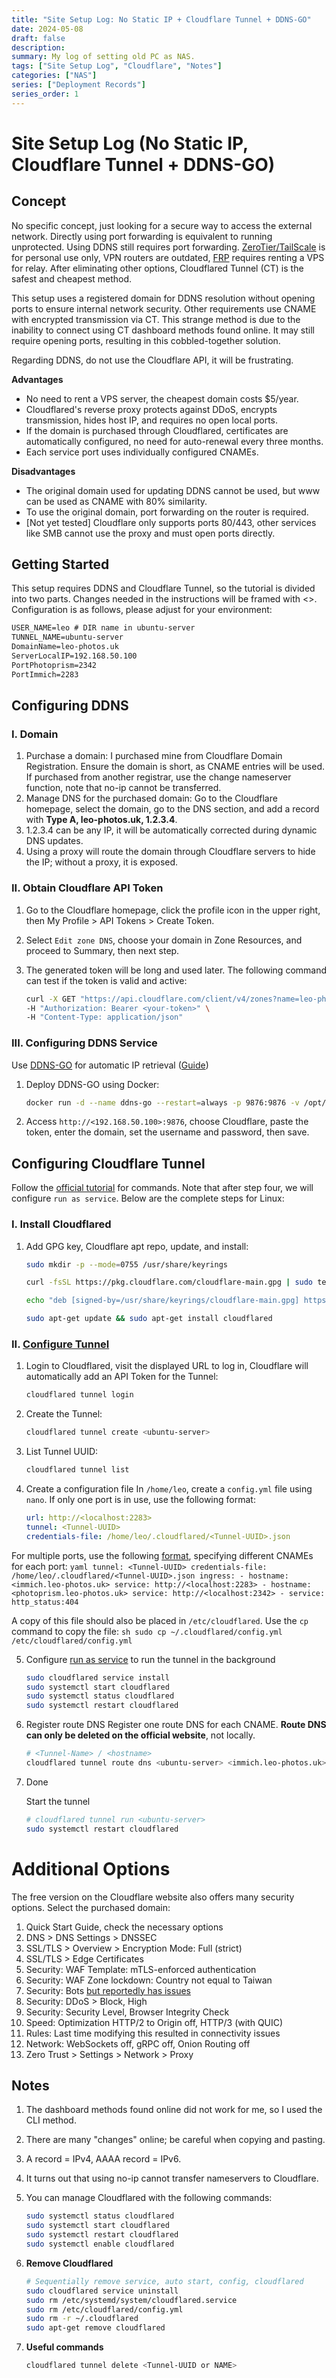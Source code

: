 ```yaml
---
title: "Site Setup Log: No Static IP + Cloudflare Tunnel + DDNS-GO"
date: 2024-05-08
draft: false
description: 
summary: My log of setting old PC as NAS.
tags: ["Site Setup Log", "Cloudflare", "Notes"]
categories: ["NAS"]
series: ["Deployment Records"]
series_order: 1
---
```


# Site Setup Log (No Static IP, Cloudflare Tunnel + DDNS-GO)

## Concept

No specific concept, just looking for a secure way to access the external network. Directly using port forwarding is equivalent to running unprotected. Using DDNS still requires port forwarding. [ZeroTier/TailScale](https://www.youtube.com/watch?v=_Qrd7oJMp6w) is for personal use only, VPN routers are outdated, [FRP](https://www.youtube.com/watch?v=ZfeZNbqIWTo) requires renting a VPS for relay. After eliminating other options, Cloudflared Tunnel (CT) is the safest and cheapest method.

This setup uses a registered domain for DDNS resolution without opening ports to ensure internal network security. Other requirements use CNAME with encrypted transmission via CT. This strange method is due to the inability to connect using CT dashboard methods found online. It may still require opening ports, resulting in this cobbled-together solution.

Regarding DDNS, do not use the Cloudflare API, it will be frustrating.

**Advantages**

- No need to rent a VPS server, the cheapest domain costs $5/year.
- Cloudflared's reverse proxy protects against DDoS, encrypts transmission, hides host IP, and requires no open local ports.
- If the domain is purchased through Cloudflared, certificates are automatically configured, no need for auto-renewal every three months.
- Each service port uses individually configured CNAMEs.

**Disadvantages**

- The original domain used for updating DDNS cannot be used, but www can be used as CNAME with 80% similarity.
- To use the original domain, port forwarding on the router is required.
- [Not yet tested] Cloudflare only supports ports 80/443, other services like SMB cannot use the proxy and must open ports directly.

## Getting Started

This setup requires DDNS and Cloudflare Tunnel, so the tutorial is divided into two parts. Changes needed in the instructions will be framed with <>. Configuration is as follows, please adjust for your environment:

```txt
USER_NAME=leo # DIR name in ubuntu-server
TUNNEL_NAME=ubuntu-server
DomainName=leo-photos.uk
ServerLocalIP=192.168.50.100
PortPhotoprism=2342
PortImmich=2283
```

## Configuring DDNS

### I. Domain

1. Purchase a domain: I purchased mine from Cloudflare Domain Registration. Ensure the domain is short, as CNAME entries will be used. If purchased from another registrar, use the change nameserver function, note that no-ip cannot be transferred.
2. Manage DNS for the purchased domain: Go to the Cloudflare homepage, select the domain, go to the DNS section, and add a record with **Type A, leo-photos.uk, 1.2.3.4**.
3. 1.2.3.4 can be any IP, it will be automatically corrected during dynamic DNS updates.
4. Using a proxy will route the domain through Cloudflare servers to hide the IP; without a proxy, it is exposed.

### II. Obtain Cloudflare API Token

1. Go to the Cloudflare homepage, click the profile icon in the upper right, then My Profile > API Tokens > Create Token.
2. Select `Edit zone DNS`, choose your domain in Zone Resources, and proceed to Summary, then next step.
3. The generated token will be long and used later. The following command can test if the token is valid and active:

    ```sh
    curl -X GET "https://api.cloudflare.com/client/v4/zones?name=leo-photos.uk" \
    -H "Authorization: Bearer <your-token>" \
    -H "Content-Type: application/json"
    ```

### III. Configuring DDNS Service

Use [DDNS-GO](https://github.com/jeessy2/ddns-go) for automatic IP retrieval ([Guide](https://zhuanlan.zhihu.com/p/670026839))

1. Deploy DDNS-GO using Docker:

    ```sh
    docker run -d --name ddns-go --restart=always -p 9876:9876 -v /opt/ddns-go:/root jeessy/ddns-go
    ```

2. Access `http://<192.168.50.100>:9876`, choose Cloudflare, paste the token, enter the domain, set the username and password, then save.

## Configuring Cloudflare Tunnel

Follow the [official tutorial](https://developers.cloudflare.com/cloudflare-one/connections/connect-networks/get-started/create-local-tunnel/#5-start-routing-traffic) for commands. Note that after step four, we will configure `run as service`. Below are the complete steps for Linux:

### I. Install Cloudflared

1. Add GPG key, Cloudflare apt repo, update, and install:

    ```sh
    sudo mkdir -p --mode=0755 /usr/share/keyrings

    curl -fsSL https://pkg.cloudflare.com/cloudflare-main.gpg | sudo tee /usr/share/keyrings/cloudflare-main.gpg >/dev/null

    echo "deb [signed-by=/usr/share/keyrings/cloudflare-main.gpg] https://pkg.cloudflare.com/cloudflared $(lsb_release -cs) main" | sudo tee /etc/apt/sources.list.d/cloudflared.list

    sudo apt-get update && sudo apt-get install cloudflared
    ```

### II. [Configure Tunnel](https://developers.cloudflare.com/cloudflare-one/connections/connect-networks/get-started/create-local-tunnel)

1. Login to Cloudflared, visit the displayed URL to log in, Cloudflare will automatically add an API Token for the Tunnel:

    ```sh
    cloudflared tunnel login
    ```

2. Create the Tunnel:

    ```sh
    cloudflared tunnel create <ubuntu-server>
    ```

3. List Tunnel UUID:

    ```sh
    cloudflared tunnel list
    ```

4. Create a configuration file
In `/home/leo`, create a `config.yml` file using `nano`. If only one port is in use, use the following format:

    ```yaml
    url: http://<localhost:2283>
    tunnel: <Tunnel-UUID>
    credentials-file: /home/leo/.cloudflared/<Tunnel-UUID>.json
    ```

For multiple ports, use the following [format](https://developers.cloudflare.com/cloudflare-one/connections/connect-networks/configure-tunnels/local-management/configuration-file/), specifying different CNAMEs for each port:
    ```yaml
    tunnel: <Tunnel-UUID>
    credentials-file: /home/leo/.cloudflared/<Tunnel-UUID>.json
    ingress:
      - hostname: <immich.leo-photos.uk>
        service: http://<localhost:2283>
      - hostname: <photoprism.leo-photos.uk>
        service: http://<localhost:2342>
      - service: http_status:404
    ```

A copy of this file should also be placed in `/etc/cloudflared`. Use the `cp` command to copy the file:
    ```sh
    sudo cp ~/.cloudflared/config.yml /etc/cloudflared/config.yml
    ```

5. Configure [run as service](https://developers.cloudflare.com/cloudflare-one/connections/connect-networks/configure-tunnels/local-management/as-a-service/linux/) to run the tunnel in the background

    ```sh
    sudo cloudflared service install
    sudo systemctl start cloudflared
    sudo systemctl status cloudflared
    sudo systemctl restart cloudflared
    ```

6. Register route DNS
    Register one route DNS for each CNAME. **Route DNS can only be deleted on the official website**, not locally.

    ```sh
    # <Tunnel-Name> / <hostname>
    cloudflared tunnel route dns <ubuntu-server> <immich.leo-photos.uk>
    ```

7. Done

    Start the tunnel

    ```sh
    # cloudflared tunnel run <ubuntu-server>
    sudo systemctl restart cloudflared
    ```

# Additional Options

The free version on the Cloudflare website also offers many security options. Select the purchased domain:

1. Quick Start Guide, check the necessary options
2. DNS > DNS Settings > DNSSEC
3. SSL/TLS > Overview > Encryption Mode: Full (strict)
4. SSL/TLS > Edge Certificates
5. Security: WAF Template: mTLS-enforced authentication
6. Security: WAF Zone lockdown: Country not equal to Taiwan
7. Security: Bots [but reportedly has issues](https://www.cnblogs.com/louqianzhu/p/17446080.html)
8. Security: DDoS > Block, High
9. Security: Security Level, Browser Integrity Check
10. Speed: Optimization HTTP/2 to Origin off, HTTP/3 (with QUIC)
11. Rules: Last time modifying this resulted in connectivity issues
12. Network: WebSockets off, gRPC off, Onion Routing off
13. Zero Trust > Settings > Network > Proxy

## Notes

1. The dashboard methods found online did not work for me, so I used the CLI method.
2. There are many "changes" online; be careful when copying and pasting.
3. A record = IPv4, AAAA record = IPv6.
4. It turns out that using no-ip cannot transfer nameservers to Cloudflare.
5. You can manage Cloudflared with the following commands:

    ```sh
    sudo systemctl status cloudflared
    sudo systemctl start cloudflared
    sudo systemctl restart cloudflared
    sudo systemctl enable cloudflared
    ```

6. **Remove Cloudflared**

    ```sh
    # Sequentially remove service, auto start, config, cloudflared
    sudo cloudflared service uninstall
    sudo rm /etc/systemd/system/cloudflared.service
    sudo rm /etc/cloudflared/config.yml
    sudo rm -r ~/.cloudflared
    sudo apt-get remove cloudflared
    ```

7. **Useful commands**

    ```sh
    cloudflared tunnel delete <Tunnel-UUID or NAME>
    ```
